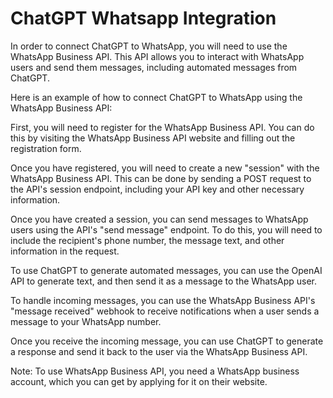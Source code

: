 # ChatGPT Whatsapp Integration

In order to connect ChatGPT to WhatsApp, you will need to use the WhatsApp Business API. This API allows you to interact with WhatsApp users and send them messages, including automated messages from ChatGPT.

Here is an example of how to connect ChatGPT to WhatsApp using the WhatsApp Business API:

First, you will need to register for the WhatsApp Business API. You can do this by visiting the WhatsApp Business API website and filling out the registration form.

Once you have registered, you will need to create a new "session" with the WhatsApp Business API. This can be done by sending a POST request to the API's session endpoint, including your API key and other necessary information.

Once you have created a session, you can send messages to WhatsApp users using the API's "send message" endpoint. To do this, you will need to include the recipient's phone number, the message text, and other information in the request.

To use ChatGPT to generate automated messages, you can use the OpenAI API to generate text, and then send it as a message to the WhatsApp user.

To handle incoming messages, you can use the WhatsApp Business API's "message received" webhook to receive notifications when a user sends a message to your WhatsApp number.

Once you receive the incoming message, you can use ChatGPT to generate a response and send it back to the user via the WhatsApp Business API.

Note: To use WhatsApp Business API, you need a WhatsApp business account, which you can get by applying for it on their website.
